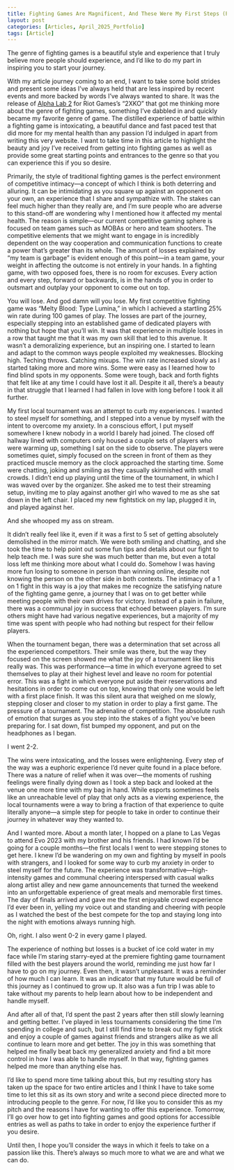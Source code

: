 ```yaml
---
title: Fighting Games Are Magnificent, And These Were My First Steps (Part 1)
layout: post
categories: [Articles, April_2025_Portfolio]
tags: [Article]
---
```


The genre of fighting games is a beautiful style and experience that I truly believe more people should experience, and I’d like to do my part in inspiring you to start your journey.

With my article journey coming to an end, I want to take some bold strides and present some ideas I’ve always held that are less inspired by recent events and more backed by words I’ve always wanted to share. It was the release of [Alpha Lab 2][def1] for Riot Games’s “2XKO” that got me thinking more about the genre of fighting games, something I’ve dabbled in and quickly became my favorite genre of game. The distilled experience of battle within a fighting game is intoxicating, a beautiful dance and fast paced test that did more for my mental health than any passion I’d indulged in apart from writing this very website. I want to take time in this article to highlight the beauty and joy I’ve received from getting into fighting games as well as provide some great starting points and entrances to the genre so that you can experience this if you so desire.

Primarily, the style of traditional fighting games is the perfect environment of competitive intimacy—a concept of which I think is both deterring and alluring. It can be intimidating as you square up against an opponent on your own, an experience that I share and sympathize with. The stakes can feel much higher than they really are, and I’m sure people who are adverse to this stand-off are wondering why I mentioned how it affected my mental health. The reason is simple—our current competitive gaming sphere is focused on team games such as MOBAs or hero and team shooters. The competitive elements that we might want to engage in is incredibly dependent on the way cooperation and communication functions to create a power that’s greater than its whole. The amount of losses explained by “my team is garbage” is evident enough of this point—in a team game, your weight in affecting the outcome is not entirely in your hands. In a fighting game, with two opposed foes, there is no room for excuses. Every action and every step, forward or backwards, is in the hands of you in order to outsmart and outplay your opponent to come out on top.

You will lose. And god damn will you lose. My first competitive fighting game was “Melty Blood: Type Lumina,” in which I achieved a startling 25% win rate during 100 games of play. The losses are part of the journey, especially stepping into an established game of dedicated players with nothing but hope that you’ll win. It was that experience in multiple losses in a row that taught me that it was my own skill that led to this avenue. It wasn’t a demoralizing experience, but an inspiring one. I started to learn and adapt to the common ways people exploited my weaknesses. Blocking high. Teching throws. Catching mixups. The win rate increased slowly as I started taking more and more wins. Some were easy as I learned how to find blind spots in my opponents. Some were tough, back and forth fights that felt like at any time I could have lost it all. Despite it all, there’s a beauty in that struggle that I learned I had fallen in love with long before I took it all further.

My first local tournament was an attempt to curb my experiences. I wanted to steel myself for something, and I stepped into a venue by myself with the intent to overcome my anxiety. In a conscious effort, I put myself somewhere I knew nobody in a world I barely had joined. The closed off hallway lined with computers only housed a couple sets of players who were warming up, something I sat on the side to observe. The players were sometimes quiet, simply focused on the screen in front of them as they practiced muscle memory as the clock approached the starting time. Some were chatting, joking and smiling as they casually skirmished with small crowds. I didn’t end up playing until the time of the tournament, in which I was waved over by the organizer. She asked me to test their streaming setup, inviting me to play against another girl who waved to me as she sat down in the left chair. I placed my new fightstick on my lap, plugged it in, and played against her.

And she whooped my ass on stream.

It didn’t really feel like it, even if it was a first to 5 set of getting absolutely demolished in the mirror match. We were both smiling and chatting, and she took the time to help point out some fun tips and details about our fight to help teach me. I was sure she was much better than me, but even a total loss left me thinking more about what I could do. Somehow I was having more fun losing to someone in person than winning online, despite not knowing the person on the other side in both contexts. The intimacy of a 1 on 1 fight in this way is a joy that makes me recognize the satisfying nature of the fighting game genre, a journey that I was on to get better while meeting people with their own drives for victory. Instead of a pain in failure, there was a communal joy in success that echoed between players. I’m sure others might have had various negative experiences, but a majority of my time was spent with people who had nothing but respect for their fellow players.

When the tournament began, there was a determination that set across all the experienced competitors. Their smile was there, but the way they focused on the screen showed me what the joy of a tournament like this really was. This was performance—a time in which everyone agreed to set themselves to play at their highest level and leave no room for potential error. This was a fight in which everyone put aside their reservations and hesitations in order to come out on top, knowing that only one would be left with a first place finish. It was this silent aura that weighed on me slowly, stepping closer and closer to my station in order to play a first game. The pressure of a tournament. The adrenaline of competition. The absolute rush of emotion that surges as you step into the stakes of a fight you’ve been preparing for. I sat down, fist bumped my opponent, and put on the headphones as I began.

I went 2-2.

The wins were intoxicating, and the losses were enlightening. Every step of the way was a euphoric experience I’d never quite found in a place before. There was a nature of relief when it was over—the moments of rushing feelings were finally dying down as I took a step back and looked at the venue one more time with my bag in hand. While esports sometimes feels like an unreachable level of play that only acts as a viewing experience, the local tournaments were a way to bring a fraction of that experience to quite literally anyone—a simple step for people to take in order to continue their journey in whatever way they wanted to.

And I wanted more.
About a month later, I hopped on a plane to Las Vegas to attend Evo 2023 with my brother and his friends. I had known I’d be going for a couple months—the first locals I went to were stepping stones to get here. I knew I’d be wandering on my own and fighting by myself in pools with strangers, and I looked for some way to curb my anxiety in order to steel myself for the future. The experience was transformative—high-intensity games and communal cheering interspersed with casual walks along artist alley and new game announcements that turned the weekend into an unforgettable experience of great meals and memorable first times. The day of finals arrived and gave me the first enjoyable crowd experience I’d ever been in, yelling my voice out and standing and cheering with people as I watched the best of the best compete for the top and staying long into the night with emotions always running high.

Oh, right. I also went 0-2 in every game I played.

The experience of nothing but losses is a bucket of ice cold water in my face while I’m staring starry-eyed at the premiere fighting game tournament filled with the best players around the world, reminding me just how far I have to go on my journey. Even then, it wasn’t unpleasant. It was a reminder of how much I can learn. It was an indicator that my future would be full of this journey as I continued to grow up. It also was a fun trip I was able to take without my parents to help learn about how to be independent and handle myself.

And after all of that, I’d spent the past 2 years after then still slowly learning and getting better. I’ve played in less tournaments considering the time I’m spending in college and such, but I still find time to break out my fight stick and enjoy a couple of games against friends and strangers alike as we all continue to learn more and get better. The joy in this was something that helped me finally beat back my generalized anxiety and find a bit more control in how I was able to handle myself. In that way, fighting games helped me more than anything else has.

I’d like to spend more time talking about this, but my resulting story has taken up the space for two entire articles and I think I have to take some time to let this sit as its own story and write a second piece directed more to introducing people to the genre. For now, I’d like you to consider this as my pitch and the reasons I have for wanting to offer this experience. Tomorrow, I’ll go over how to get into fighting games and good options for accessible entries as well as paths to take in order to enjoy the experience further if you desire.

Until then, I hope you’ll consider the ways in which it feels to take on a passion like this. There’s always so much more to what we are and what we can do.





[def1]: https://2xko.riotgames.com/en-us/news/game-updates/2xko-alpha-lab-overview--faq/ 